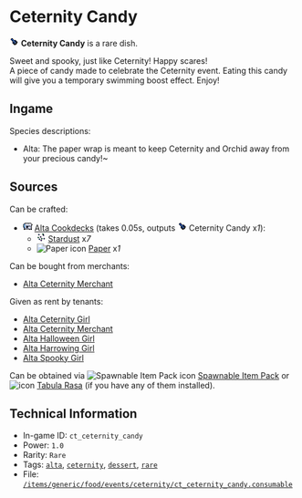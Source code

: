 # Ceternity Candy

<img src="https://raw.githubusercontent.com/Ceterai/Enternia/main/items/generic/food/events/ceternity/ct_ceternity_candy.png" alt="Ceternity Candy icon" loading="lazy" width="auto" height="16px"/> **Ceternity Candy** is a rare dish.

Sweet and spooky, just like Ceternity! Happy scares!  
A piece of candy made to celebrate the Ceternity event. Eating this candy will give you a temporary swimming boost effect. Enjoy!

## Ingame

Species descriptions:

- Alta: The paper wrap is meant to keep Ceternity and Orchid away from your precious candy!~

## Sources

Can be crafted:

- ![ ](https://raw.githubusercontent.com/Ceterai/Enternia/main/objects/alta/cooking/cookdecks/icon.png) [Alta Cookdecks](https://ceterai.github.io/MyEnternia/Wiki/AltaCookdecks) (takes 0.05s, outputs <img src="https://raw.githubusercontent.com/Ceterai/Enternia/main/items/generic/food/events/ceternity/ct_ceternity_candy.png" alt="Ceternity Candy icon" loading="lazy" width="auto" height="16px"/> Ceternity Candy x*1*):
  - <img src="https://raw.githubusercontent.com/Ceterai/Enternia/main/items/generic/crafting/ct_stardust.png" alt="Stardust icon" loading="lazy" width="auto" height="16px"/> [Stardust](https://ceterai.github.io/MyEnternia/Wiki/Stardust) x*7*
  - <img src="https://starbounder.org/mediawiki/images/b/b2/Paper.png" alt="Paper icon" loading="lazy" width="16px" height="16px"/> [Paper](https://starbounder.org/Paper) x*1*

Can be bought from merchants:

- [Alta Ceternity Merchant](https://ceterai.github.io/MyEnternia/Wiki/AltaCeternityMerchant)

Given as rent by tenants:

- [Alta Ceternity Girl](https://ceterai.github.io/MyEnternia/Wiki/AltaCeternityGirl)
- [Alta Ceternity Merchant](https://ceterai.github.io/MyEnternia/Wiki/AltaCeternityMerchant)
- [Alta Halloween Girl](https://ceterai.github.io/MyEnternia/Wiki/AltaHalloweenGirl)
- [Alta Harrowing Girl](https://ceterai.github.io/MyEnternia/Wiki/AltaHarrowingGirl)
- [Alta Spooky Girl](https://ceterai.github.io/MyEnternia/Wiki/AltaSpookyGirl)

Can be obtained via <img src="https://raw.githubusercontent.com/Silverfeelin/Starbound-SpawnableItemPack/master/interface/sip/iconSmall.png" alt="Spawnable Item Pack icon" width="18" height="14"/> [Spawnable Item Pack](https://steamcommunity.com/sharedfiles/filedetails/?id=733665104) or <img src="https://steamuserimages-a.akamaihd.net/ugc/263843960696222713/3EC9A7C005541F7D577EBCB8C5736B4EFC9973D6/" alt="icon" width="8" height="12"/> [Tabula Rasa](https://community.playstarbound.com/resources/the-tabula-rasa.3222/) (if you have any of them installed).

## Technical Information

- In-game ID: `ct_ceternity_candy`
- Power: `1.0`
- Rarity: `Rare`
- Tags: [`alta`](https://ceterai.github.io/MyEnternia/Wiki/Tags/Alta), [`ceternity`](https://ceterai.github.io/MyEnternia/Wiki/Tags/Ceternity), [`dessert`](https://ceterai.github.io/MyEnternia/Wiki/Tags/Dessert), [`rare`](https://ceterai.github.io/MyEnternia/Wiki/Tags/Rare)
- File: [`/items/generic/food/events/ceternity/ct_ceternity_candy.consumable`](https://github.com/Ceterai/Enternia/blob/main/items/generic/food/events/ceternity/ct_ceternity_candy.consumable)
